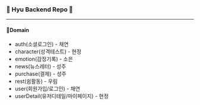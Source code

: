 ### 🦁 Hyu Backend Repo 🦁
---

#### 📍Domain 
* auth(소셜로그인) - 채연
* character(성격테스트) - 현정
* emotion(감정기록) - 소은
* news(뉴스레터) - 성주
* purchase(결제) - 성주
* rest(쉼활동) - 우림
* user(회원가입/로그인) - 채연
* userDetail(유저디테일/마이페이지) - 현정
